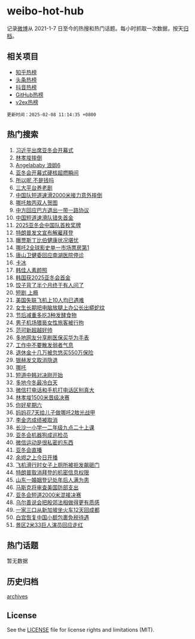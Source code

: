 # weibo-hot-hub

记录[微博](https://www.weibo.com)从 2021-1-7 日至今的热搜和热门话题。每小时抓取一次数据，按天[归档](archives)。

## 相关项目

- [知乎热榜](https://github.com/lonnyzhang423/zhihu-hot-hub)
- [头条热榜](https://github.com/lonnyzhang423/toutiao-hot-hub)
- [抖音热榜](https://github.com/lonnyzhang423/douyin-hot-hub)
- [GitHub热榜](https://github.com/lonnyzhang423/github-hot-hub)
- [v2ex热榜](https://github.com/lonnyzhang423/v2ex-hot-hub)


`更新时间：2025-02-08 11:14:35 +0800`

## 热门搜索

1. [习近平出席亚冬会开幕式](https://m.weibo.cn/search?containerid=100103type%3D1%26t%3D10%26q%3D%23%E4%B9%A0%E8%BF%91%E5%B9%B3%E5%87%BA%E5%B8%AD%E4%BA%9A%E5%86%AC%E4%BC%9A%E5%BC%80%E5%B9%95%E5%BC%8F%23&stream_entry_id=51&isnewpage=1&extparam=seat%3D1%26stream_entry_id%3D51%26c_type%3D51%26filter_type%3Drealtimehot%26cate%3D10103%26pos%3D0%26q%3D%2523%25E4%25B9%25A0%25E8%25BF%2591%25E5%25B9%25B3%25E5%2587%25BA%25E5%25B8%25AD%25E4%25BA%259A%25E5%2586%25AC%25E4%25BC%259A%25E5%25BC%2580%25E5%25B9%2595%25E5%25BC%258F%2523%26dgr%3D0%26display_time%3D1738984473%26pre_seqid%3D1738984473872026020418)
1. [林孝埈摔倒](https://m.weibo.cn/search?containerid=100103type%3D1%26t%3D10%26q%3D%23%E6%9E%97%E5%AD%9D%E5%9F%88%E6%91%94%E5%80%92%23&stream_entry_id=31&isnewpage=1&extparam=seat%3D1%26stream_entry_id%3D31%26realpos%3D1%26c_type%3D31%26q%3D%2523%25E6%259E%2597%25E5%25AD%259D%25E5%259F%2588%25E6%2591%2594%25E5%2580%2592%2523%26dgr%3D0%26filter_type%3Drealtimehot%26band_rank%3D1%26cate%3D5001%26pos%3D0%26flag%3D1%26lcate%3D5001%26display_time%3D1738984473%26pre_seqid%3D1738984473872026020418)
1. [Angelababy 浪姐6](https://m.weibo.cn/search?containerid=100103type%3D1%26t%3D10%26q%3DAngelababy+%E6%B5%AA%E5%A7%906&stream_entry_id=31&isnewpage=1&extparam=seat%3D1%26stream_entry_id%3D31%26realpos%3D2%26c_type%3D31%26q%3DAngelababy%2520%25E6%25B5%25AA%25E5%25A7%25906%26dgr%3D0%26filter_type%3Drealtimehot%26band_rank%3D2%26cate%3D5001%26pos%3D1%26flag%3D1%26lcate%3D5001%26display_time%3D1738984473%26pre_seqid%3D1738984473872026020418)
1. [亚冬会开幕式硬核超燃瞬间](https://m.weibo.cn/search?containerid=100103type%3D1%26t%3D10%26q%3D%23%E4%BA%9A%E5%86%AC%E4%BC%9A%E5%BC%80%E5%B9%95%E5%BC%8F%E7%A1%AC%E6%A0%B8%E8%B6%85%E7%87%83%E7%9E%AC%E9%97%B4%23&stream_entry_id=31&isnewpage=1&extparam=seat%3D1%26stream_entry_id%3D31%26realpos%3D3%26c_type%3D31%26q%3D%2523%25E4%25BA%259A%25E5%2586%25AC%25E4%25BC%259A%25E5%25BC%2580%25E5%25B9%2595%25E5%25BC%258F%25E7%25A1%25AC%25E6%25A0%25B8%25E8%25B6%2585%25E7%2587%2583%25E7%259E%25AC%25E9%2597%25B4%2523%26dgr%3D0%26filter_type%3Drealtimehot%26band_rank%3D3%26cate%3D5001%26pos%3D2%26flag%3D0%26lcate%3D5001%26display_time%3D1738984473%26pre_seqid%3D1738984473872026020418)
1. [所以呢 不是钱吗](https://m.weibo.cn/search?containerid=100103type%3D1%26t%3D10%26q%3D%E6%89%80%E4%BB%A5%E5%91%A2+%E4%B8%8D%E6%98%AF%E9%92%B1%E5%90%97&stream_entry_id=31&isnewpage=1&extparam=seat%3D1%26stream_entry_id%3D31%26realpos%3D4%26c_type%3D31%26q%3D%25E6%2589%2580%25E4%25BB%25A5%25E5%2591%25A2%2520%25E4%25B8%258D%25E6%2598%25AF%25E9%2592%25B1%25E5%2590%2597%26dgr%3D0%26filter_type%3Drealtimehot%26band_rank%3D4%26cate%3D5001%26pos%3D3%26flag%3D2%26lcate%3D5001%26display_time%3D1738984473%26pre_seqid%3D1738984473872026020418)
1. [三大平台养老剧](https://m.weibo.cn/search?containerid=100103type%3D1%26t%3D10%26q%3D%23%E4%B8%89%E5%A4%A7%E5%B9%B3%E5%8F%B0%E5%85%BB%E8%80%81%E5%89%A7%23&stream_entry_id=31&isnewpage=1&extparam=seat%3D1%26stream_entry_id%3D31%26realpos%3D5%26c_type%3D31%26q%3D%2523%25E4%25B8%2589%25E5%25A4%25A7%25E5%25B9%25B3%25E5%258F%25B0%25E5%2585%25BB%25E8%2580%2581%25E5%2589%25A7%2523%26dgr%3D0%26filter_type%3Drealtimehot%26band_rank%3D5%26cate%3D5001%26pos%3D4%26flag%3D2%26lcate%3D5001%26display_time%3D1738984473%26pre_seqid%3D1738984473872026020418)
1. [中国队短道速滑2000米接力意外摔倒](https://m.weibo.cn/search?containerid=100103type%3D1%26t%3D10%26q%3D%23%E4%B8%AD%E5%9B%BD%E9%98%9F%E7%9F%AD%E9%81%93%E9%80%9F%E6%BB%912000%E7%B1%B3%E6%8E%A5%E5%8A%9B%E6%84%8F%E5%A4%96%E6%91%94%E5%80%92%23&stream_entry_id=31&isnewpage=1&extparam=seat%3D1%26stream_entry_id%3D31%26realpos%3D6%26c_type%3D31%26q%3D%2523%25E4%25B8%25AD%25E5%259B%25BD%25E9%2598%259F%25E7%259F%25AD%25E9%2581%2593%25E9%2580%259F%25E6%25BB%25912000%25E7%25B1%25B3%25E6%258E%25A5%25E5%258A%259B%25E6%2584%258F%25E5%25A4%2596%25E6%2591%2594%25E5%2580%2592%2523%26dgr%3D0%26filter_type%3Drealtimehot%26band_rank%3D6%26cate%3D5001%26pos%3D5%26flag%3D1%26lcate%3D5001%26display_time%3D1738984473%26pre_seqid%3D1738984473872026020418)
1. [哪吒敖丙双人贺图](https://m.weibo.cn/search?containerid=100103type%3D1%26t%3D10%26q%3D%23%E5%93%AA%E5%90%92%E6%95%96%E4%B8%99%E5%8F%8C%E4%BA%BA%E8%B4%BA%E5%9B%BE%23&stream_entry_id=31&isnewpage=1&extparam=seat%3D1%26stream_entry_id%3D31%26realpos%3D7%26c_type%3D31%26q%3D%2523%25E5%2593%25AA%25E5%2590%2592%25E6%2595%2596%25E4%25B8%2599%25E5%258F%258C%25E4%25BA%25BA%25E8%25B4%25BA%25E5%259B%25BE%2523%26dgr%3D0%26filter_type%3Drealtimehot%26band_rank%3D7%26cate%3D5001%26pos%3D6%26flag%3D0%26lcate%3D5001%26display_time%3D1738984473%26pre_seqid%3D1738984473872026020418)
1. [中方回应巴方退出一带一路协议](https://m.weibo.cn/search?containerid=100103type%3D1%26t%3D10%26q%3D%23%E4%B8%AD%E6%96%B9%E5%9B%9E%E5%BA%94%E5%B7%B4%E6%96%B9%E9%80%80%E5%87%BA%E4%B8%80%E5%B8%A6%E4%B8%80%E8%B7%AF%E5%8D%8F%E8%AE%AE%23&stream_entry_id=31&isnewpage=1&extparam=seat%3D1%26stream_entry_id%3D31%26realpos%3D8%26c_type%3D31%26q%3D%2523%25E4%25B8%25AD%25E6%2596%25B9%25E5%259B%259E%25E5%25BA%2594%25E5%25B7%25B4%25E6%2596%25B9%25E9%2580%2580%25E5%2587%25BA%25E4%25B8%2580%25E5%25B8%25A6%25E4%25B8%2580%25E8%25B7%25AF%25E5%258D%258F%25E8%25AE%25AE%2523%26dgr%3D0%26filter_type%3Drealtimehot%26band_rank%3D8%26cate%3D5001%26pos%3D7%26flag%3D0%26lcate%3D5001%26display_time%3D1738984473%26pre_seqid%3D1738984473872026020418)
1. [中国短道速滑队错失首金](https://m.weibo.cn/search?containerid=100103type%3D1%26t%3D10%26q%3D%23%E4%B8%AD%E5%9B%BD%E7%9F%AD%E9%81%93%E9%80%9F%E6%BB%91%E9%98%9F%E9%94%99%E5%A4%B1%E9%A6%96%E9%87%91%23&stream_entry_id=31&isnewpage=1&extparam=seat%3D1%26stream_entry_id%3D31%26realpos%3D9%26c_type%3D31%26q%3D%2523%25E4%25B8%25AD%25E5%259B%25BD%25E7%259F%25AD%25E9%2581%2593%25E9%2580%259F%25E6%25BB%2591%25E9%2598%259F%25E9%2594%2599%25E5%25A4%25B1%25E9%25A6%2596%25E9%2587%2591%2523%26dgr%3D0%26filter_type%3Drealtimehot%26band_rank%3D9%26cate%3D5001%26pos%3D8%26flag%3D1%26lcate%3D5001%26display_time%3D1738984473%26pre_seqid%3D1738984473872026020418)
1. [2025亚冬会中国队首枚奖牌](https://m.weibo.cn/search?containerid=100103type%3D1%26t%3D10%26q%3D2025%E4%BA%9A%E5%86%AC%E4%BC%9A%E4%B8%AD%E5%9B%BD%E9%98%9F%E9%A6%96%E6%9E%9A%E5%A5%96%E7%89%8C&stream_entry_id=31&isnewpage=1&extparam=seat%3D1%26stream_entry_id%3D31%26realpos%3D10%26c_type%3D31%26q%3D2025%25E4%25BA%259A%25E5%2586%25AC%25E4%25BC%259A%25E4%25B8%25AD%25E5%259B%25BD%25E9%2598%259F%25E9%25A6%2596%25E6%259E%259A%25E5%25A5%2596%25E7%2589%258C%26dgr%3D0%26filter_type%3Drealtimehot%26band_rank%3D10%26cate%3D5001%26pos%3D9%26flag%3D1%26lcate%3D5001%26display_time%3D1738984473%26pre_seqid%3D1738984473872026020418)
1. [特朗普发文宣布解雇拜登](https://m.weibo.cn/search?containerid=100103type%3D1%26t%3D10%26q%3D%23%E7%89%B9%E6%9C%97%E6%99%AE%E5%8F%91%E6%96%87%E5%AE%A3%E5%B8%83%E8%A7%A3%E9%9B%87%E6%8B%9C%E7%99%BB%23&stream_entry_id=31&isnewpage=1&extparam=seat%3D1%26stream_entry_id%3D31%26realpos%3D11%26c_type%3D31%26q%3D%2523%25E7%2589%25B9%25E6%259C%2597%25E6%2599%25AE%25E5%258F%2591%25E6%2596%2587%25E5%25AE%25A3%25E5%25B8%2583%25E8%25A7%25A3%25E9%259B%2587%25E6%258B%259C%25E7%2599%25BB%2523%26dgr%3D0%26filter_type%3Drealtimehot%26band_rank%3D11%26cate%3D5001%26pos%3D10%26flag%3D1%26lcate%3D5001%26display_time%3D1738984473%26pre_seqid%3D1738984473872026020418)
1. [曝贾斯丁比伯健康状况堪忧](https://m.weibo.cn/search?containerid=100103type%3D1%26t%3D10%26q%3D%23%E6%9B%9D%E8%B4%BE%E6%96%AF%E4%B8%81%E6%AF%94%E4%BC%AF%E5%81%A5%E5%BA%B7%E7%8A%B6%E5%86%B5%E5%A0%AA%E5%BF%A7%23&stream_entry_id=31&isnewpage=1&extparam=seat%3D1%26stream_entry_id%3D31%26realpos%3D12%26c_type%3D31%26q%3D%2523%25E6%259B%259D%25E8%25B4%25BE%25E6%2596%25AF%25E4%25B8%2581%25E6%25AF%2594%25E4%25BC%25AF%25E5%2581%25A5%25E5%25BA%25B7%25E7%258A%25B6%25E5%2586%25B5%25E5%25A0%25AA%25E5%25BF%25A7%2523%26dgr%3D0%26filter_type%3Drealtimehot%26band_rank%3D12%26cate%3D5001%26pos%3D11%26flag%3D2%26lcate%3D5001%26display_time%3D1738984473%26pre_seqid%3D1738984473872026020418)
1. [哪吒2全球影史单一市场票房第1](https://m.weibo.cn/search?containerid=100103type%3D1%26t%3D10%26q%3D%23%E5%93%AA%E5%90%922%E5%85%A8%E7%90%83%E5%BD%B1%E5%8F%B2%E5%8D%95%E4%B8%80%E5%B8%82%E5%9C%BA%E7%A5%A8%E6%88%BF%E7%AC%AC1%23&stream_entry_id=31&isnewpage=1&extparam=seat%3D1%26stream_entry_id%3D31%26realpos%3D13%26c_type%3D31%26q%3D%2523%25E5%2593%25AA%25E5%2590%25922%25E5%2585%25A8%25E7%2590%2583%25E5%25BD%25B1%25E5%258F%25B2%25E5%258D%2595%25E4%25B8%2580%25E5%25B8%2582%25E5%259C%25BA%25E7%25A5%25A8%25E6%2588%25BF%25E7%25AC%25AC1%2523%26dgr%3D0%26filter_type%3Drealtimehot%26band_rank%3D13%26cate%3D5001%26pos%3D12%26flag%3D0%26lcate%3D5001%26display_time%3D1738984473%26pre_seqid%3D1738984473872026020418)
1. [唐山卫健委回应南湖医院停诊](https://m.weibo.cn/search?containerid=100103type%3D1%26t%3D10%26q%3D%23%E5%94%90%E5%B1%B1%E5%8D%AB%E5%81%A5%E5%A7%94%E5%9B%9E%E5%BA%94%E5%8D%97%E6%B9%96%E5%8C%BB%E9%99%A2%E5%81%9C%E8%AF%8A%23&stream_entry_id=31&isnewpage=1&extparam=seat%3D1%26stream_entry_id%3D31%26realpos%3D14%26c_type%3D31%26q%3D%2523%25E5%2594%2590%25E5%25B1%25B1%25E5%258D%25AB%25E5%2581%25A5%25E5%25A7%2594%25E5%259B%259E%25E5%25BA%2594%25E5%258D%2597%25E6%25B9%2596%25E5%258C%25BB%25E9%2599%25A2%25E5%2581%259C%25E8%25AF%258A%2523%26dgr%3D0%26filter_type%3Drealtimehot%26band_rank%3D14%26cate%3D5001%26pos%3D13%26flag%3D1%26lcate%3D5001%26display_time%3D1738984473%26pre_seqid%3D1738984473872026020418)
1. [卡冰](https://m.weibo.cn/search?containerid=100103type%3D1%26t%3D10%26q%3D%E5%8D%A1%E5%86%B0&stream_entry_id=31&isnewpage=1&extparam=seat%3D1%26stream_entry_id%3D31%26realpos%3D15%26c_type%3D31%26q%3D%25E5%258D%25A1%25E5%2586%25B0%26dgr%3D0%26filter_type%3Drealtimehot%26band_rank%3D15%26cate%3D5001%26pos%3D14%26flag%3D1%26lcate%3D5001%26display_time%3D1738984473%26pre_seqid%3D1738984473872026020418)
1. [韩佳人素颜照](https://m.weibo.cn/search?containerid=100103type%3D1%26t%3D10%26q%3D%23%E9%9F%A9%E4%BD%B3%E4%BA%BA%E7%B4%A0%E9%A2%9C%E7%85%A7%23&stream_entry_id=31&isnewpage=1&extparam=seat%3D1%26stream_entry_id%3D31%26realpos%3D16%26c_type%3D31%26q%3D%2523%25E9%259F%25A9%25E4%25BD%25B3%25E4%25BA%25BA%25E7%25B4%25A0%25E9%25A2%259C%25E7%2585%25A7%2523%26dgr%3D0%26filter_type%3Drealtimehot%26band_rank%3D16%26cate%3D5001%26pos%3D15%26flag%3D2%26lcate%3D5001%26display_time%3D1738984473%26pre_seqid%3D1738984473872026020418)
1. [韩国获2025亚冬会首金](https://m.weibo.cn/search?containerid=100103type%3D1%26t%3D10%26q%3D%23%E9%9F%A9%E5%9B%BD%E8%8E%B72025%E4%BA%9A%E5%86%AC%E4%BC%9A%E9%A6%96%E9%87%91%23&stream_entry_id=31&isnewpage=1&extparam=seat%3D1%26stream_entry_id%3D31%26realpos%3D17%26c_type%3D31%26q%3D%2523%25E9%259F%25A9%25E5%259B%25BD%25E8%258E%25B72025%25E4%25BA%259A%25E5%2586%25AC%25E4%25BC%259A%25E9%25A6%2596%25E9%2587%2591%2523%26dgr%3D0%26filter_type%3Drealtimehot%26band_rank%3D17%26cate%3D5001%26pos%3D16%26flag%3D1%26lcate%3D5001%26display_time%3D1738984473%26pre_seqid%3D1738984473872026020418)
1. [饺子背了半个月终于有人问了](https://m.weibo.cn/search?containerid=100103type%3D1%26t%3D10%26q%3D%E9%A5%BA%E5%AD%90%E8%83%8C%E4%BA%86%E5%8D%8A%E4%B8%AA%E6%9C%88%E7%BB%88%E4%BA%8E%E6%9C%89%E4%BA%BA%E9%97%AE%E4%BA%86&stream_entry_id=31&isnewpage=1&extparam=seat%3D1%26stream_entry_id%3D31%26realpos%3D18%26c_type%3D31%26q%3D%25E9%25A5%25BA%25E5%25AD%2590%25E8%2583%258C%25E4%25BA%2586%25E5%258D%258A%25E4%25B8%25AA%25E6%259C%2588%25E7%25BB%2588%25E4%25BA%258E%25E6%259C%2589%25E4%25BA%25BA%25E9%2597%25AE%25E4%25BA%2586%26dgr%3D0%26filter_type%3Drealtimehot%26band_rank%3D18%26cate%3D5001%26pos%3D17%26flag%3D0%26lcate%3D5001%26display_time%3D1738984473%26pre_seqid%3D1738984473872026020418)
1. [短剧 上瘾](https://m.weibo.cn/search?containerid=100103type%3D1%26t%3D10%26q%3D%E7%9F%AD%E5%89%A7+%E4%B8%8A%E7%98%BE&stream_entry_id=31&isnewpage=1&extparam=seat%3D1%26stream_entry_id%3D31%26realpos%3D19%26c_type%3D31%26q%3D%25E7%259F%25AD%25E5%2589%25A7%2520%25E4%25B8%258A%25E7%2598%25BE%26dgr%3D0%26filter_type%3Drealtimehot%26band_rank%3D19%26cate%3D5001%26pos%3D18%26flag%3D0%26lcate%3D5001%26display_time%3D1738984473%26pre_seqid%3D1738984473872026020418)
1. [美国失联飞机上10人均已遇难](https://m.weibo.cn/search?containerid=100103type%3D1%26t%3D10%26q%3D%23%E7%BE%8E%E5%9B%BD%E5%A4%B1%E8%81%94%E9%A3%9E%E6%9C%BA%E4%B8%8A10%E4%BA%BA%E5%9D%87%E5%B7%B2%E9%81%87%E9%9A%BE%23&stream_entry_id=31&isnewpage=1&extparam=seat%3D1%26stream_entry_id%3D31%26realpos%3D20%26c_type%3D31%26q%3D%2523%25E7%25BE%258E%25E5%259B%25BD%25E5%25A4%25B1%25E8%2581%2594%25E9%25A3%259E%25E6%259C%25BA%25E4%25B8%258A10%25E4%25BA%25BA%25E5%259D%2587%25E5%25B7%25B2%25E9%2581%2587%25E9%259A%25BE%2523%26dgr%3D0%26filter_type%3Drealtimehot%26band_rank%3D20%26cate%3D5001%26pos%3D19%26flag%3D0%26lcate%3D5001%26display_time%3D1738984473%26pre_seqid%3D1738984473872026020418)
1. [女生长期把电脑放腿上办公长出蟒蛇纹](https://m.weibo.cn/search?containerid=100103type%3D1%26t%3D10%26q%3D%23%E5%A5%B3%E7%94%9F%E9%95%BF%E6%9C%9F%E6%8A%8A%E7%94%B5%E8%84%91%E6%94%BE%E8%85%BF%E4%B8%8A%E5%8A%9E%E5%85%AC%E9%95%BF%E5%87%BA%E8%9F%92%E8%9B%87%E7%BA%B9%23&stream_entry_id=31&isnewpage=1&extparam=seat%3D1%26stream_entry_id%3D31%26realpos%3D21%26c_type%3D31%26q%3D%2523%25E5%25A5%25B3%25E7%2594%259F%25E9%2595%25BF%25E6%259C%259F%25E6%258A%258A%25E7%2594%25B5%25E8%2584%2591%25E6%2594%25BE%25E8%2585%25BF%25E4%25B8%258A%25E5%258A%259E%25E5%2585%25AC%25E9%2595%25BF%25E5%2587%25BA%25E8%259F%2592%25E8%259B%2587%25E7%25BA%25B9%2523%26dgr%3D0%26filter_type%3Drealtimehot%26band_rank%3D21%26cate%3D5001%26pos%3D20%26flag%3D2%26lcate%3D5001%26display_time%3D1738984473%26pre_seqid%3D1738984473872026020418)
1. [节后减重多吃3种发酵食物](https://m.weibo.cn/search?containerid=100103type%3D1%26t%3D10%26q%3D%23%E8%8A%82%E5%90%8E%E5%87%8F%E9%87%8D%E5%A4%9A%E5%90%833%E7%A7%8D%E5%8F%91%E9%85%B5%E9%A3%9F%E7%89%A9%23&stream_entry_id=31&isnewpage=1&extparam=seat%3D1%26stream_entry_id%3D31%26realpos%3D22%26c_type%3D31%26q%3D%2523%25E8%258A%2582%25E5%2590%258E%25E5%2587%258F%25E9%2587%258D%25E5%25A4%259A%25E5%2590%25833%25E7%25A7%258D%25E5%258F%2591%25E9%2585%25B5%25E9%25A3%259F%25E7%2589%25A9%2523%26dgr%3D0%26filter_type%3Drealtimehot%26band_rank%3D22%26cate%3D5001%26pos%3D21%26flag%3D1%26lcate%3D5001%26display_time%3D1738984473%26pre_seqid%3D1738984473872026020418)
1. [男子机场猥亵女性旅客被行拘](https://m.weibo.cn/search?containerid=100103type%3D1%26t%3D10%26q%3D%23%E7%94%B7%E5%AD%90%E6%9C%BA%E5%9C%BA%E7%8C%A5%E4%BA%B5%E5%A5%B3%E6%80%A7%E6%97%85%E5%AE%A2%E8%A2%AB%E8%A1%8C%E6%8B%98%23&stream_entry_id=31&isnewpage=1&extparam=seat%3D1%26stream_entry_id%3D31%26realpos%3D23%26c_type%3D31%26q%3D%2523%25E7%2594%25B7%25E5%25AD%2590%25E6%259C%25BA%25E5%259C%25BA%25E7%258C%25A5%25E4%25BA%25B5%25E5%25A5%25B3%25E6%2580%25A7%25E6%2597%2585%25E5%25AE%25A2%25E8%25A2%25AB%25E8%25A1%258C%25E6%258B%2598%2523%26dgr%3D0%26filter_type%3Drealtimehot%26band_rank%3D23%26cate%3D5001%26pos%3D22%26flag%3D1%26lcate%3D5001%26display_time%3D1738984473%26pre_seqid%3D1738984473872026020418)
1. [范可新超越好帅](https://m.weibo.cn/search?containerid=100103type%3D1%26t%3D10%26q%3D%23%E8%8C%83%E5%8F%AF%E6%96%B0%E8%B6%85%E8%B6%8A%E5%A5%BD%E5%B8%85%23&stream_entry_id=31&isnewpage=1&extparam=seat%3D1%26stream_entry_id%3D31%26realpos%3D24%26c_type%3D31%26q%3D%2523%25E8%258C%2583%25E5%258F%25AF%25E6%2596%25B0%25E8%25B6%2585%25E8%25B6%258A%25E5%25A5%25BD%25E5%25B8%2585%2523%26dgr%3D0%26filter_type%3Drealtimehot%26band_rank%3D24%26cate%3D5001%26pos%3D23%26flag%3D1%26lcate%3D5001%26display_time%3D1738984473%26pre_seqid%3D1738984473872026020418)
1. [多地网友分享刷医保买华为手表](https://m.weibo.cn/search?containerid=100103type%3D1%26t%3D10%26q%3D%23%E5%A4%9A%E5%9C%B0%E7%BD%91%E5%8F%8B%E5%88%86%E4%BA%AB%E5%88%B7%E5%8C%BB%E4%BF%9D%E4%B9%B0%E5%8D%8E%E4%B8%BA%E6%89%8B%E8%A1%A8%23&stream_entry_id=31&isnewpage=1&extparam=seat%3D1%26stream_entry_id%3D31%26realpos%3D25%26c_type%3D31%26q%3D%2523%25E5%25A4%259A%25E5%259C%25B0%25E7%25BD%2591%25E5%258F%258B%25E5%2588%2586%25E4%25BA%25AB%25E5%2588%25B7%25E5%258C%25BB%25E4%25BF%259D%25E4%25B9%25B0%25E5%258D%258E%25E4%25B8%25BA%25E6%2589%258B%25E8%25A1%25A8%2523%26dgr%3D0%26filter_type%3Drealtimehot%26band_rank%3D25%26cate%3D5001%26pos%3D24%26flag%3D1%26lcate%3D5001%26display_time%3D1738984473%26pre_seqid%3D1738984473872026020418)
1. [工作中不要散发弱者气息](https://m.weibo.cn/search?containerid=100103type%3D1%26t%3D10%26q%3D%23%E5%B7%A5%E4%BD%9C%E4%B8%AD%E4%B8%8D%E8%A6%81%E6%95%A3%E5%8F%91%E5%BC%B1%E8%80%85%E6%B0%94%E6%81%AF%23&stream_entry_id=31&isnewpage=1&extparam=seat%3D1%26stream_entry_id%3D31%26realpos%3D26%26c_type%3D31%26q%3D%2523%25E5%25B7%25A5%25E4%25BD%259C%25E4%25B8%25AD%25E4%25B8%258D%25E8%25A6%2581%25E6%2595%25A3%25E5%258F%2591%25E5%25BC%25B1%25E8%2580%2585%25E6%25B0%2594%25E6%2581%25AF%2523%26dgr%3D0%26filter_type%3Drealtimehot%26band_rank%3D26%26cate%3D5001%26pos%3D25%26flag%3D0%26lcate%3D5001%26display_time%3D1738984473%26pre_seqid%3D1738984473872026020418)
1. [退休金十几万被忽悠买550万保险](https://m.weibo.cn/search?containerid=100103type%3D1%26t%3D10%26q%3D%23%E9%80%80%E4%BC%91%E9%87%91%E5%8D%81%E5%87%A0%E4%B8%87%E8%A2%AB%E5%BF%BD%E6%82%A0%E4%B9%B0550%E4%B8%87%E4%BF%9D%E9%99%A9%23&stream_entry_id=31&isnewpage=1&extparam=seat%3D1%26stream_entry_id%3D31%26realpos%3D27%26c_type%3D31%26q%3D%2523%25E9%2580%2580%25E4%25BC%2591%25E9%2587%2591%25E5%258D%2581%25E5%2587%25A0%25E4%25B8%2587%25E8%25A2%25AB%25E5%25BF%25BD%25E6%2582%25A0%25E4%25B9%25B0550%25E4%25B8%2587%25E4%25BF%259D%25E9%2599%25A9%2523%26dgr%3D0%26filter_type%3Drealtimehot%26band_rank%3D27%26cate%3D5001%26pos%3D26%26flag%3D1%26lcate%3D5001%26display_time%3D1738984473%26pre_seqid%3D1738984473872026020418)
1. [银赫发文取消隐退](https://m.weibo.cn/search?containerid=100103type%3D1%26t%3D10%26q%3D%23%E9%93%B6%E8%B5%AB%E5%8F%91%E6%96%87%E5%8F%96%E6%B6%88%E9%9A%90%E9%80%80%23&stream_entry_id=31&isnewpage=1&extparam=seat%3D1%26stream_entry_id%3D31%26realpos%3D28%26c_type%3D31%26q%3D%2523%25E9%2593%25B6%25E8%25B5%25AB%25E5%258F%2591%25E6%2596%2587%25E5%258F%2596%25E6%25B6%2588%25E9%259A%2590%25E9%2580%2580%2523%26dgr%3D0%26filter_type%3Drealtimehot%26band_rank%3D28%26cate%3D5001%26pos%3D27%26flag%3D0%26lcate%3D5001%26display_time%3D1738984473%26pre_seqid%3D1738984473872026020418)
1. [哪吒](https://m.weibo.cn/search?containerid=100103type%3D1%26t%3D10%26q%3D%E5%93%AA%E5%90%92&stream_entry_id=31&isnewpage=1&extparam=seat%3D1%26stream_entry_id%3D31%26realpos%3D29%26c_type%3D31%26q%3D%25E5%2593%25AA%25E5%2590%2592%26dgr%3D0%26filter_type%3Drealtimehot%26band_rank%3D29%26cate%3D5001%26pos%3D28%26flag%3D0%26lcate%3D5001%26display_time%3D1738984473%26pre_seqid%3D1738984473872026020418)
1. [短道中韩对决刚开始](https://m.weibo.cn/search?containerid=100103type%3D1%26t%3D10%26q%3D%23%E7%9F%AD%E9%81%93%E4%B8%AD%E9%9F%A9%E5%AF%B9%E5%86%B3%E5%88%9A%E5%BC%80%E5%A7%8B%23&stream_entry_id=31&isnewpage=1&extparam=seat%3D1%26stream_entry_id%3D31%26realpos%3D30%26c_type%3D31%26q%3D%2523%25E7%259F%25AD%25E9%2581%2593%25E4%25B8%25AD%25E9%259F%25A9%25E5%25AF%25B9%25E5%2586%25B3%25E5%2588%259A%25E5%25BC%2580%25E5%25A7%258B%2523%26dgr%3D0%26filter_type%3Drealtimehot%26band_rank%3D30%26cate%3D5001%26pos%3D29%26flag%3D1%26lcate%3D5001%26display_time%3D1738984473%26pre_seqid%3D1738984473872026020418)
1. [多地今冬最冷白天](https://m.weibo.cn/search?containerid=100103type%3D1%26t%3D10%26q%3D%23%E5%A4%9A%E5%9C%B0%E4%BB%8A%E5%86%AC%E6%9C%80%E5%86%B7%E7%99%BD%E5%A4%A9%23&stream_entry_id=31&isnewpage=1&extparam=seat%3D1%26stream_entry_id%3D31%26realpos%3D31%26c_type%3D31%26q%3D%2523%25E5%25A4%259A%25E5%259C%25B0%25E4%25BB%258A%25E5%2586%25AC%25E6%259C%2580%25E5%2586%25B7%25E7%2599%25BD%25E5%25A4%25A9%2523%26dgr%3D0%26filter_type%3Drealtimehot%26band_rank%3D31%26cate%3D5001%26pos%3D30%26flag%3D0%26lcate%3D5001%26display_time%3D1738984473%26pre_seqid%3D1738984473872026020418)
1. [微信打电话和手机打电话区别真大](https://m.weibo.cn/search?containerid=100103type%3D1%26t%3D10%26q%3D%23%E5%BE%AE%E4%BF%A1%E6%89%93%E7%94%B5%E8%AF%9D%E5%92%8C%E6%89%8B%E6%9C%BA%E6%89%93%E7%94%B5%E8%AF%9D%E5%8C%BA%E5%88%AB%E7%9C%9F%E5%A4%A7%23&stream_entry_id=31&isnewpage=1&extparam=seat%3D1%26stream_entry_id%3D31%26realpos%3D32%26c_type%3D31%26q%3D%2523%25E5%25BE%25AE%25E4%25BF%25A1%25E6%2589%2593%25E7%2594%25B5%25E8%25AF%259D%25E5%2592%258C%25E6%2589%258B%25E6%259C%25BA%25E6%2589%2593%25E7%2594%25B5%25E8%25AF%259D%25E5%258C%25BA%25E5%2588%25AB%25E7%259C%259F%25E5%25A4%25A7%2523%26dgr%3D0%26filter_type%3Drealtimehot%26band_rank%3D32%26cate%3D5001%26pos%3D31%26flag%3D0%26lcate%3D5001%26display_time%3D1738984473%26pre_seqid%3D1738984473872026020418)
1. [林孝埈1500米晋级决赛](https://m.weibo.cn/search?containerid=100103type%3D1%26t%3D10%26q%3D%E6%9E%97%E5%AD%9D%E5%9F%881500%E7%B1%B3%E6%99%8B%E7%BA%A7%E5%86%B3%E8%B5%9B&stream_entry_id=31&isnewpage=1&extparam=seat%3D1%26stream_entry_id%3D31%26realpos%3D33%26c_type%3D31%26q%3D%25E6%259E%2597%25E5%25AD%259D%25E5%259F%25881500%25E7%25B1%25B3%25E6%2599%258B%25E7%25BA%25A7%25E5%2586%25B3%25E8%25B5%259B%26dgr%3D0%26filter_type%3Drealtimehot%26band_rank%3D33%26cate%3D5001%26pos%3D32%26flag%3D1%26lcate%3D5001%26display_time%3D1738984473%26pre_seqid%3D1738984473872026020418)
1. [你好星期六](https://m.weibo.cn/search?containerid=100103type%3D1%26t%3D10%26q%3D%E4%BD%A0%E5%A5%BD%E6%98%9F%E6%9C%9F%E5%85%AD&stream_entry_id=31&isnewpage=1&extparam=seat%3D1%26stream_entry_id%3D31%26realpos%3D34%26c_type%3D31%26q%3D%25E4%25BD%25A0%25E5%25A5%25BD%25E6%2598%259F%25E6%259C%259F%25E5%2585%25AD%26dgr%3D0%26filter_type%3Drealtimehot%26band_rank%3D34%26cate%3D5001%26pos%3D33%26flag%3D1%26lcate%3D5001%26display_time%3D1738984473%26pre_seqid%3D1738984473872026020418)
1. [妈妈花7天给儿子做哪吒2敖光战甲](https://m.weibo.cn/search?containerid=100103type%3D1%26t%3D10%26q%3D%23%E5%A6%88%E5%A6%88%E8%8A%B17%E5%A4%A9%E7%BB%99%E5%84%BF%E5%AD%90%E5%81%9A%E5%93%AA%E5%90%922%E6%95%96%E5%85%89%E6%88%98%E7%94%B2%23&stream_entry_id=31&isnewpage=1&extparam=seat%3D1%26stream_entry_id%3D31%26realpos%3D35%26c_type%3D31%26q%3D%2523%25E5%25A6%2588%25E5%25A6%2588%25E8%258A%25B17%25E5%25A4%25A9%25E7%25BB%2599%25E5%2584%25BF%25E5%25AD%2590%25E5%2581%259A%25E5%2593%25AA%25E5%2590%25922%25E6%2595%2596%25E5%2585%2589%25E6%2588%2598%25E7%2594%25B2%2523%26dgr%3D0%26filter_type%3Drealtimehot%26band_rank%3D35%26cate%3D5001%26pos%3D34%26flag%3D0%26lcate%3D5001%26display_time%3D1738984473%26pre_seqid%3D1738984473872026020418)
1. [李金恣成绩被取消](https://m.weibo.cn/search?containerid=100103type%3D1%26t%3D10%26q%3D%23%E6%9D%8E%E9%87%91%E6%81%A3%E6%88%90%E7%BB%A9%E8%A2%AB%E5%8F%96%E6%B6%88%23&stream_entry_id=31&isnewpage=1&extparam=seat%3D1%26stream_entry_id%3D31%26realpos%3D36%26c_type%3D31%26q%3D%2523%25E6%259D%258E%25E9%2587%2591%25E6%2581%25A3%25E6%2588%2590%25E7%25BB%25A9%25E8%25A2%25AB%25E5%258F%2596%25E6%25B6%2588%2523%26dgr%3D0%26filter_type%3Drealtimehot%26band_rank%3D36%26cate%3D5001%26pos%3D35%26flag%3D0%26lcate%3D5001%26display_time%3D1738984473%26pre_seqid%3D1738984473872026020418)
1. [长沙一小学一二年级九点二十上课](https://m.weibo.cn/search?containerid=100103type%3D1%26t%3D10%26q%3D%E9%95%BF%E6%B2%99%E4%B8%80%E5%B0%8F%E5%AD%A6%E4%B8%80%E4%BA%8C%E5%B9%B4%E7%BA%A7%E4%B9%9D%E7%82%B9%E4%BA%8C%E5%8D%81%E4%B8%8A%E8%AF%BE&stream_entry_id=31&isnewpage=1&extparam=seat%3D1%26stream_entry_id%3D31%26realpos%3D37%26c_type%3D31%26q%3D%25E9%2595%25BF%25E6%25B2%2599%25E4%25B8%2580%25E5%25B0%258F%25E5%25AD%25A6%25E4%25B8%2580%25E4%25BA%258C%25E5%25B9%25B4%25E7%25BA%25A7%25E4%25B9%259D%25E7%2582%25B9%25E4%25BA%258C%25E5%258D%2581%25E4%25B8%258A%25E8%25AF%25BE%26dgr%3D0%26filter_type%3Drealtimehot%26band_rank%3D37%26cate%3D5001%26pos%3D36%26flag%3D0%26lcate%3D5001%26display_time%3D1738984473%26pre_seqid%3D1738984473872026020418)
1. [亚冬会机器狗成巡检员](https://m.weibo.cn/search?containerid=100103type%3D1%26t%3D10%26q%3D%23%E4%BA%9A%E5%86%AC%E4%BC%9A%E6%9C%BA%E5%99%A8%E7%8B%97%E6%88%90%E5%B7%A1%E6%A3%80%E5%91%98%23&stream_entry_id=31&isnewpage=1&extparam=seat%3D1%26stream_entry_id%3D31%26realpos%3D38%26c_type%3D31%26q%3D%2523%25E4%25BA%259A%25E5%2586%25AC%25E4%25BC%259A%25E6%259C%25BA%25E5%2599%25A8%25E7%258B%2597%25E6%2588%2590%25E5%25B7%25A1%25E6%25A3%2580%25E5%2591%2598%2523%26dgr%3D0%26filter_type%3Drealtimehot%26band_rank%3D38%26cate%3D5001%26pos%3D37%26flag%3D1%26lcate%3D5001%26display_time%3D1738984473%26pre_seqid%3D1738984473872026020418)
1. [微信运动是很私密的东西](https://m.weibo.cn/search?containerid=100103type%3D1%26t%3D10%26q%3D%23%E5%BE%AE%E4%BF%A1%E8%BF%90%E5%8A%A8%E6%98%AF%E5%BE%88%E7%A7%81%E5%AF%86%E7%9A%84%E4%B8%9C%E8%A5%BF%23&stream_entry_id=31&isnewpage=1&extparam=seat%3D1%26stream_entry_id%3D31%26realpos%3D39%26c_type%3D31%26q%3D%2523%25E5%25BE%25AE%25E4%25BF%25A1%25E8%25BF%2590%25E5%258A%25A8%25E6%2598%25AF%25E5%25BE%2588%25E7%25A7%2581%25E5%25AF%2586%25E7%259A%2584%25E4%25B8%259C%25E8%25A5%25BF%2523%26dgr%3D0%26filter_type%3Drealtimehot%26band_rank%3D39%26cate%3D5001%26pos%3D38%26flag%3D0%26lcate%3D5001%26display_time%3D1738984473%26pre_seqid%3D1738984473872026020418)
1. [亚冬会直播](https://m.weibo.cn/search?containerid=100103type%3D1%26t%3D10%26q%3D%E4%BA%9A%E5%86%AC%E4%BC%9A%E7%9B%B4%E6%92%AD&stream_entry_id=31&isnewpage=1&extparam=seat%3D1%26stream_entry_id%3D31%26realpos%3D40%26c_type%3D31%26q%3D%25E4%25BA%259A%25E5%2586%25AC%25E4%25BC%259A%25E7%259B%25B4%25E6%2592%25AD%26dgr%3D0%26filter_type%3Drealtimehot%26band_rank%3D40%26cate%3D5001%26pos%3D39%26flag%3D1%26lcate%3D5001%26display_time%3D1738984473%26pre_seqid%3D1738984473872026020418)
1. [余烬之上今日开播](https://m.weibo.cn/search?containerid=100103type%3D1%26t%3D10%26q%3D%23%E4%BD%99%E7%83%AC%E4%B9%8B%E4%B8%8A%E4%BB%8A%E6%97%A5%E5%BC%80%E6%92%AD%23&stream_entry_id=31&isnewpage=1&extparam=seat%3D1%26stream_entry_id%3D31%26realpos%3D41%26c_type%3D31%26q%3D%2523%25E4%25BD%2599%25E7%2583%25AC%25E4%25B9%258B%25E4%25B8%258A%25E4%25BB%258A%25E6%2597%25A5%25E5%25BC%2580%25E6%2592%25AD%2523%26dgr%3D0%26filter_type%3Drealtimehot%26band_rank%3D41%26cate%3D5001%26pos%3D40%26flag%3D1%26lcate%3D5001%26display_time%3D1738984473%26pre_seqid%3D1738984473872026020418)
1. [飞机滑行时女子上厕所被拒发飙砸门](https://m.weibo.cn/search?containerid=100103type%3D1%26t%3D10%26q%3D%23%E9%A3%9E%E6%9C%BA%E6%BB%91%E8%A1%8C%E6%97%B6%E5%A5%B3%E5%AD%90%E4%B8%8A%E5%8E%95%E6%89%80%E8%A2%AB%E6%8B%92%E5%8F%91%E9%A3%99%E7%A0%B8%E9%97%A8%23&stream_entry_id=31&isnewpage=1&extparam=seat%3D1%26stream_entry_id%3D31%26realpos%3D42%26c_type%3D31%26q%3D%2523%25E9%25A3%259E%25E6%259C%25BA%25E6%25BB%2591%25E8%25A1%258C%25E6%2597%25B6%25E5%25A5%25B3%25E5%25AD%2590%25E4%25B8%258A%25E5%258E%2595%25E6%2589%2580%25E8%25A2%25AB%25E6%258B%2592%25E5%258F%2591%25E9%25A3%2599%25E7%25A0%25B8%25E9%2597%25A8%2523%26dgr%3D0%26filter_type%3Drealtimehot%26band_rank%3D42%26cate%3D5001%26pos%3D41%26flag%3D0%26lcate%3D5001%26display_time%3D1738984473%26pre_seqid%3D1738984473872026020418)
1. [特朗普取消拜登的机密信息权限](https://m.weibo.cn/search?containerid=100103type%3D1%26t%3D10%26q%3D%23%E7%89%B9%E6%9C%97%E6%99%AE%E5%8F%96%E6%B6%88%E6%8B%9C%E7%99%BB%E7%9A%84%E6%9C%BA%E5%AF%86%E4%BF%A1%E6%81%AF%E6%9D%83%E9%99%90%23&stream_entry_id=31&isnewpage=1&extparam=seat%3D1%26stream_entry_id%3D31%26realpos%3D43%26c_type%3D31%26q%3D%2523%25E7%2589%25B9%25E6%259C%2597%25E6%2599%25AE%25E5%258F%2596%25E6%25B6%2588%25E6%258B%259C%25E7%2599%25BB%25E7%259A%2584%25E6%259C%25BA%25E5%25AF%2586%25E4%25BF%25A1%25E6%2581%25AF%25E6%259D%2583%25E9%2599%2590%2523%26dgr%3D0%26filter_type%3Drealtimehot%26band_rank%3D43%26cate%3D5001%26pos%3D42%26flag%3D0%26lcate%3D5001%26display_time%3D1738984473%26pre_seqid%3D1738984473872026020418)
1. [山东一婚姻登记处年后人满为患](https://m.weibo.cn/search?containerid=100103type%3D1%26t%3D10%26q%3D%23%E5%B1%B1%E4%B8%9C%E4%B8%80%E5%A9%9A%E5%A7%BB%E7%99%BB%E8%AE%B0%E5%A4%84%E5%B9%B4%E5%90%8E%E4%BA%BA%E6%BB%A1%E4%B8%BA%E6%82%A3%23&stream_entry_id=31&isnewpage=1&extparam=seat%3D1%26stream_entry_id%3D31%26realpos%3D44%26c_type%3D31%26q%3D%2523%25E5%25B1%25B1%25E4%25B8%259C%25E4%25B8%2580%25E5%25A9%259A%25E5%25A7%25BB%25E7%2599%25BB%25E8%25AE%25B0%25E5%25A4%2584%25E5%25B9%25B4%25E5%2590%258E%25E4%25BA%25BA%25E6%25BB%25A1%25E4%25B8%25BA%25E6%2582%25A3%2523%26dgr%3D0%26filter_type%3Drealtimehot%26band_rank%3D44%26cate%3D5001%26pos%3D43%26flag%3D0%26lcate%3D5001%26display_time%3D1738984473%26pre_seqid%3D1738984473872026020418)
1. [马斯克将审查美国防部支出](https://m.weibo.cn/search?containerid=100103type%3D1%26t%3D10%26q%3D%23%E9%A9%AC%E6%96%AF%E5%85%8B%E5%B0%86%E5%AE%A1%E6%9F%A5%E7%BE%8E%E5%9B%BD%E9%98%B2%E9%83%A8%E6%94%AF%E5%87%BA%23&stream_entry_id=31&isnewpage=1&extparam=seat%3D1%26stream_entry_id%3D31%26realpos%3D45%26c_type%3D31%26q%3D%2523%25E9%25A9%25AC%25E6%2596%25AF%25E5%2585%258B%25E5%25B0%2586%25E5%25AE%25A1%25E6%259F%25A5%25E7%25BE%258E%25E5%259B%25BD%25E9%2598%25B2%25E9%2583%25A8%25E6%2594%25AF%25E5%2587%25BA%2523%26dgr%3D0%26filter_type%3Drealtimehot%26band_rank%3D45%26cate%3D5001%26pos%3D44%26flag%3D0%26lcate%3D5001%26display_time%3D1738984473%26pre_seqid%3D1738984473872026020418)
1. [亚冬会短道2000米混接决赛](https://m.weibo.cn/search?containerid=100103type%3D1%26t%3D10%26q%3D%23%E4%BA%9A%E5%86%AC%E4%BC%9A%E7%9F%AD%E9%81%932000%E7%B1%B3%E6%B7%B7%E6%8E%A5%E5%86%B3%E8%B5%9B%23&stream_entry_id=31&isnewpage=1&extparam=seat%3D1%26stream_entry_id%3D31%26realpos%3D46%26c_type%3D31%26q%3D%2523%25E4%25BA%259A%25E5%2586%25AC%25E4%25BC%259A%25E7%259F%25AD%25E9%2581%25932000%25E7%25B1%25B3%25E6%25B7%25B7%25E6%258E%25A5%25E5%2586%25B3%25E8%25B5%259B%2523%26dgr%3D0%26filter_type%3Drealtimehot%26band_rank%3D46%26cate%3D5001%26pos%3D45%26flag%3D1%26lcate%3D5001%26display_time%3D1738984473%26pre_seqid%3D1738984473872026020418)
1. [乌尔善说会把殷郊法相做得更有质感](https://m.weibo.cn/search?containerid=100103type%3D1%26t%3D10%26q%3D%23%E4%B9%8C%E5%B0%94%E5%96%84%E8%AF%B4%E4%BC%9A%E6%8A%8A%E6%AE%B7%E9%83%8A%E6%B3%95%E7%9B%B8%E5%81%9A%E5%BE%97%E6%9B%B4%E6%9C%89%E8%B4%A8%E6%84%9F%23&stream_entry_id=31&isnewpage=1&extparam=seat%3D1%26stream_entry_id%3D31%26realpos%3D47%26c_type%3D31%26q%3D%2523%25E4%25B9%258C%25E5%25B0%2594%25E5%2596%2584%25E8%25AF%25B4%25E4%25BC%259A%25E6%258A%258A%25E6%25AE%25B7%25E9%2583%258A%25E6%25B3%2595%25E7%259B%25B8%25E5%2581%259A%25E5%25BE%2597%25E6%259B%25B4%25E6%259C%2589%25E8%25B4%25A8%25E6%2584%259F%2523%26dgr%3D0%26filter_type%3Drealtimehot%26band_rank%3D47%26cate%3D5001%26pos%3D46%26flag%3D0%26lcate%3D5001%26display_time%3D1738984473%26pre_seqid%3D1738984473872026020418)
1. [一家三口从新加坡坐火车12天回成都](https://m.weibo.cn/search?containerid=100103type%3D1%26t%3D10%26q%3D%23%E4%B8%80%E5%AE%B6%E4%B8%89%E5%8F%A3%E4%BB%8E%E6%96%B0%E5%8A%A0%E5%9D%A1%E5%9D%90%E7%81%AB%E8%BD%A612%E5%A4%A9%E5%9B%9E%E6%88%90%E9%83%BD%23&stream_entry_id=31&isnewpage=1&extparam=seat%3D1%26stream_entry_id%3D31%26realpos%3D48%26c_type%3D31%26q%3D%2523%25E4%25B8%2580%25E5%25AE%25B6%25E4%25B8%2589%25E5%258F%25A3%25E4%25BB%258E%25E6%2596%25B0%25E5%258A%25A0%25E5%259D%25A1%25E5%259D%2590%25E7%2581%25AB%25E8%25BD%25A612%25E5%25A4%25A9%25E5%259B%259E%25E6%2588%2590%25E9%2583%25BD%2523%26dgr%3D0%26filter_type%3Drealtimehot%26band_rank%3D48%26cate%3D5001%26pos%3D47%26flag%3D0%26lcate%3D5001%26display_time%3D1738984473%26pre_seqid%3D1738984473872026020418)
1. [白宫恢复中国小额包裹免税待遇](https://m.weibo.cn/search?containerid=100103type%3D1%26t%3D10%26q%3D%23%E7%99%BD%E5%AE%AB%E6%81%A2%E5%A4%8D%E4%B8%AD%E5%9B%BD%E5%B0%8F%E9%A2%9D%E5%8C%85%E8%A3%B9%E5%85%8D%E7%A8%8E%E5%BE%85%E9%81%87%23&stream_entry_id=31&isnewpage=1&extparam=seat%3D1%26stream_entry_id%3D31%26realpos%3D49%26c_type%3D31%26q%3D%2523%25E7%2599%25BD%25E5%25AE%25AB%25E6%2581%25A2%25E5%25A4%258D%25E4%25B8%25AD%25E5%259B%25BD%25E5%25B0%258F%25E9%25A2%259D%25E5%258C%2585%25E8%25A3%25B9%25E5%2585%258D%25E7%25A8%258E%25E5%25BE%2585%25E9%2581%2587%2523%26dgr%3D0%26filter_type%3Drealtimehot%26band_rank%3D49%26cate%3D5001%26pos%3D48%26flag%3D1%26lcate%3D5001%26display_time%3D1738984473%26pre_seqid%3D1738984473872026020418)
1. [景区2米33巨人演员回应走红](https://m.weibo.cn/search?containerid=100103type%3D1%26t%3D10%26q%3D%23%E6%99%AF%E5%8C%BA2%E7%B1%B333%E5%B7%A8%E4%BA%BA%E6%BC%94%E5%91%98%E5%9B%9E%E5%BA%94%E8%B5%B0%E7%BA%A2%23&stream_entry_id=31&isnewpage=1&extparam=seat%3D1%26stream_entry_id%3D31%26realpos%3D50%26c_type%3D31%26q%3D%2523%25E6%2599%25AF%25E5%258C%25BA2%25E7%25B1%25B333%25E5%25B7%25A8%25E4%25BA%25BA%25E6%25BC%2594%25E5%2591%2598%25E5%259B%259E%25E5%25BA%2594%25E8%25B5%25B0%25E7%25BA%25A2%2523%26dgr%3D0%26filter_type%3Drealtimehot%26band_rank%3D50%26cate%3D5001%26pos%3D49%26flag%3D0%26lcate%3D5001%26display_time%3D1738984473%26pre_seqid%3D1738984473872026020418)

## 热门话题

暂无数据

## 历史归档

[archives](archives)

## License

See the [LICENSE](LICENSE) file for license rights and limitations (MIT).
